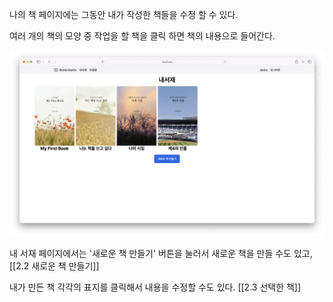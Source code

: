 
나의 책 페이지에는 그동안 내가 작성한 책들을 수정 할 수 있다.

여러 개의 책의 모양 중 작업을 할 책을 클릭 하면 책의 내용으로 들어간다.

![내의책 그림](my_books.png)

내 서재 페이지에서는 '새로운 책 만들기' 버튼을 눌러서 새로운 책을 만들 수도 있고,
[[2.2 새로운 책 만들기]]

내가 만든 책 각각의 표지를 클릭해서 내용을 수정할 수도 있다.
[[2.3 선택한 책]]
